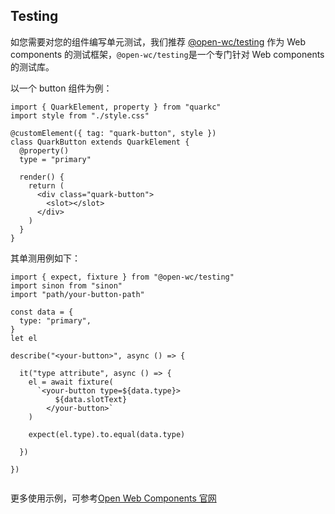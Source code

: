 ## Testing

如您需要对您的组件编写单元测试，我们推荐 [@open-wc/testing](https://open-wc.org/docs/testing/testing-package/) 作为 Web components 的测试框架，`@open-wc/testing`是一个专门针对 Web components 的测试库。

以一个 button 组件为例：

```tsx
import { QuarkElement, property } from "quarkc"
import style from "./style.css"

@customElement({ tag: "quark-button", style })
class QuarkButton extends QuarkElement {
  @property()
  type = "primary"

  render() {
    return (
      <div class="quark-button">
        <slot></slot>
      </div>
    )
  }
}
```

其单测用例如下：
```tsx
import { expect, fixture } from "@open-wc/testing"
import sinon from "sinon"
import "path/your-button-path"

const data = {
  type: "primary",
}
let el

describe("<your-button>", async () => {

  it("type attribute", async () => {
    el = await fixture(
      `<your-button type=${data.type}>
          ${data.slotText}
        </your-button>`
    )

    expect(el.type).to.equal(data.type)

  })

})


```

更多使用示例，可参考[Open Web Components 官网](https://open-wc.org/docs/testing/testing-package/)
